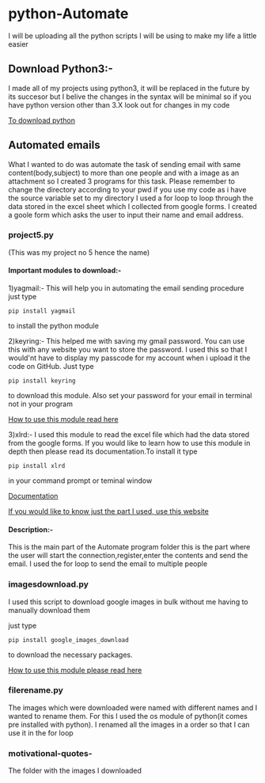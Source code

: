 # python-Automate
I will be uploading all the python scripts I will be using to make my life a little easier

## Download Python3:-
I made all of my projects using python3, it will be replaced in the future by its succesor but I belive the changes in the syntax will be minimal so if you have python version other than 3.X look out for changes in my code

[To download python](https://www.python.org/downloads/)

## Automated emails
What I wanted to do was automate the task of sending email with same content(body,subject) to more than one people and with a image as an attachment so  I created 3 programs for this task.
Please remember to change the directory according to your pwd if you use my code as i have the source variable set to my directory
I used a for loop to loop through the data stored in the excel sheet which I collected from google forms. I created a goole form which asks the user to input their name and email address.
### project5.py
(This was my project no 5 hence the name)

#### Important modules to download:-
1)yagmail:-
This will help you in automating the email sending procedure just type 
```
pip install yagmail
``` 
to install the python module


2)keyring:-
This helped me with saving my gmail password. You can use this with any website you want to store the password. I used this so that I would'nt have to display my passcode for my account when i upload it the code on GitHub. Just type
```
pip install keyring
``` 
to download this module. Also set your password for your email in terminal not in your program

[How to use this module read here](https://alexwlchan.net/2016/11/you-should-use-keyring/)


3)xlrd:- 
I used this module to read the excel file which had the data stored from the google forms. If you would like to learn how to use this module in depth then please read its documentation.To install it type 
```
pip install xlrd
```
in your command prompt or teminal window

[Documentation](https://xlrd.readthedocs.io/en/latest/)

[If you would like to know just the part I used, use this website](https://www.geeksforgeeks.org/reading-excel-file-using-python/)


#### Description:-
This is the main part of the Automate program folder this is the part where the user will start the connection,register,enter the contents and  send the email. I used the for loop to send the email to multiple people

### imagesdownload.py

I used this script to download google images in bulk without me having to manually download them 

just type 
```
pip install google_images_download
``` 
to download the necessary packages.

[How to use this module please read here](https://github.com/hardikvasa/google-images-download)

### filerename.py
The images which were downloaded were named with different names and I wanted to rename them. For this I used the os module of python(it comes pre installed with python). I renamed all the images in a order so that I can use it in the for loop   


### motivational-quotes-
The folder with the images I downloaded
